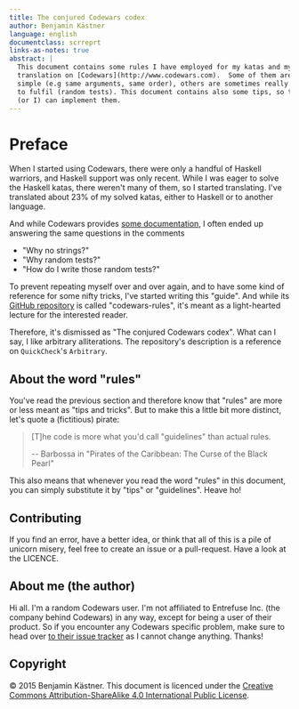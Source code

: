 ```yaml
---
title: The conjured Codewars codex
author: Benjamin Kästner
language: english
documentclass: scrreprt
links-as-notes: true
abstract: |
  This document contains some rules I have employed for my katas and my
  translation on [Codewars](http://www.codewars.com).  Some of them are very
  simple (e.g same arguments, same order), others are sometimes really hard
  to fulfil (random tests). This document contains also some tips, so that you
  (or I) can implement them.
---
```


Preface
=======

When I started using Codewars, there were only a handful of Haskell warriors,
and Haskell support was only recent.  While I was eager to solve the Haskell
katas, there weren't many of them, so I started translating.  I've translated
about 23% of my solved katas, either to Haskell or to another language.

And while Codewars provides
[some documentation](http://www.codewars.com/docs/kata-creator), I often ended
up answering the same questions in the comments

- "Why no strings?"
- "Why random tests?"
- "How do I write those random tests?"

To prevent repeating myself over and over again, and to have some kind of
reference for some nifty tricks, I've started writing this "guide". And while
its [GitHub repository](https://github.com/bkaestner/codewars-rules) is called
"codewars-rules", it's meant as a light-hearted lecture for the interested
reader.

Therefore, it's dismissed as "The conjured Codewars codex". What can I say, I
like arbitrary alliterations. The repository's description is a reference on
`QuickCheck`'s `Arbitrary`.

About the word "rules"
----------------------

You've read the previous section and therefore know that "rules" are more or
less meant as "tips and tricks". But to make this a little bit more distinct,
let's quote a (fictitious) pirate:

> [T]he code is more what you'd call "guidelines" than actual rules.
>
> -- Barbossa in "Pirates of the Caribbean: The Curse of the Black Pearl"

This also means that whenever you read the word "rules" in this document, you
can simply substitute it by "tips" or "guidelines". Heave ho!


Contributing
------------

If you find an error, have a better idea, or think that all of this is a
pile of unicorn misery, feel free to create an issue or a pull-request.
Have a look at the LICENCE.


About me (the author)
-----------------
Hi all. I'm a random Codewars user. I'm not affiliated to Entrefuse Inc.
(the company behind Codewars) in any way, except for being a user of their
product. So if you encounter any Codewars specific problem, make sure to head
over [to their issue tracker][tracker] as I cannot change anything. Thanks!

 [tracker]: https://github.com/Codewars/codewars.com/issues


Copyright
---------
&copy; 2015 Benjamin Kästner. This document is licenced under the [Creative
Commons Attribution-ShareAlike 4.0 International Public License][CC-BY-SA].

 [CC-BY-SA]: http://creativecommons.org/licenses/by-sa/4.0/.